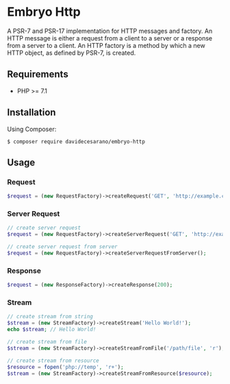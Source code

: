 # Embryo Http
A PSR-7 and PSR-17 implementation for HTTP messages and factory. 
An HTTP message is either a request from a client to a server or a response from a server to a client. An HTTP factory is a method by which a new HTTP object, as defined by PSR-7, is created. 

## Requirements
* PHP >= 7.1

## Installation
Using Composer:
```
$ composer require davidecesarano/embryo-http
```

## Usage
### Request
```php
$request = (new RequestFactory)->createRequest('GET', 'http://example.com');
```
### Server Request
```php
// create server request
$request = (new RequestFactory)->createServerRequest('GET', 'http://example.com');

// create server request from server
$request = (new RequestFactory)->createServerRequestFromServer();
```
### Response
```php
$request = (new ResponseFactory)->createResponse(200);
```

### Stream
```php
// create stream from string
$stream = (new StreamFactory)->createStream('Hello World!');
echo $stream; // Hello World!

// create stream from file
$stream = (new StreamFactory)->createStreamFromFile('/path/file', 'r');

// create stream from resource
$resource = fopen('php://temp', 'r+');
$stream = (new StreamFactory)->createStreamFromResource($resource);
```
